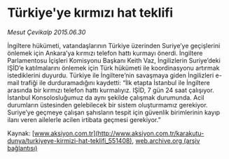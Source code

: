 # Türkiye'ye kırmızı hat teklifi

*Mesut Çevikalp 2015.06.30*

<div class="pNewsDetailMainContent" itemprop="articleBody">
 <p>
  İngiltere hükümeti, vatandaşlarının Türkiye üzerinden Suriye’ye geçişlerini önlemek için Ankara’ya kırmızı telefon hattı kurmayı önerdi. İngiltere Parlamentosu İçişleri Komisyonu Başkanı Keith Vaz, İngilizlerin Suriye’deki IŞİD’e katılmalarını önlemek için Türk hükümeti ile koordinasyonu artırmak istediklerini duyurdu. Türkiye ile İngiltere’nin savaşmaya giden İngilizleri e-mail trafiği ile durduramadığını kaydetti: “İlk etapta İstanbul ile İngiltere arasında bir kırmızı telefon hattı kurmalıyız. IŞİD, 7 gün 24 saat çalışıyor. İstanbul Konsolosluğumuz da aynı şekilde çalışmak durumunda. Acil durumların üstesinden gelebilecek bir sistem oluşturmamız gerekiyor. Suriye’ye geçmeye çalışan şahısların tespit için güvenlik birimlerinin kayıp ilanı veren ailelerle acilen irtibata geçmesi gerekiyor.”
 </p>
</div>


Kaynak: [www.aksiyon.com.tr](http://www.aksiyon.com.tr/karakutu-dunya/turkiyeye-kirmizi-hat-teklifi_551408), [web.archive.org (arşiv bağlantısı)](http://web.archive.org/web/20150726114252/http://www.aksiyon.com.tr/karakutu-dunya/turkiyeye-kirmizi-hat-teklifi_551408)
